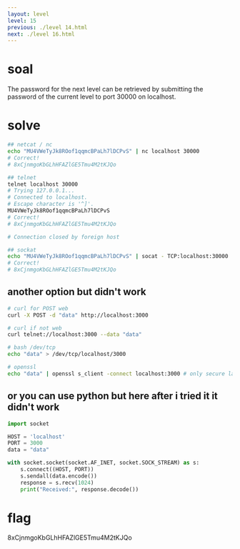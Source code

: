 ```yaml
---
layout: level
level: 15
previous: ./level 14.html
next: ./level 16.html
---
```


# soal
The password for the next level can be retrieved by submitting the password of the current level to port 30000 on localhost.

# solve
```bash
## netcat / nc
echo "MU4VWeTyJk8ROof1qqmcBPaLh7lDCPvS" | nc localhost 30000
# Correct!
# 8xCjnmgoKbGLhHFAZlGE5Tmu4M2tKJQo

## telnet
telnet localhost 30000
# Trying 127.0.0.1...
# Connected to localhost.
# Escape character is '^]'.
MU4VWeTyJk8ROof1qqmcBPaLh7lDCPvS
# Correct!
# 8xCjnmgoKbGLhHFAZlGE5Tmu4M2tKJQo

# Connection closed by foreign host

## sockat
echo "MU4VWeTyJk8ROof1qqmcBPaLh7lDCPvS" | socat - TCP:localhost:30000
# Correct!
# 8xCjnmgoKbGLhHFAZlGE5Tmu4M2tKJQo
```

## another option but didn't work 
```bash
# curl for POST web
curl -X POST -d "data" http://localhost:3000

# curl if not web
curl telnet://localhost:3000 --data "data"

# bash /dev/tcp
echo "data" > /dev/tcp/localhost/3000

# openssl
echo "data" | openssl s_client -connect localhost:3000 # only secure layer (ssl/tls)
```

## or you can use python but here after i tried it it didn't work
```py
import socket

HOST = 'localhost'
PORT = 3000
data = "data"

with socket.socket(socket.AF_INET, socket.SOCK_STREAM) as s:
    s.connect((HOST, PORT))
    s.sendall(data.encode())
    response = s.recv(1024)
    print("Received:", response.decode())
```

# flag
8xCjnmgoKbGLhHFAZlGE5Tmu4M2tKJQo